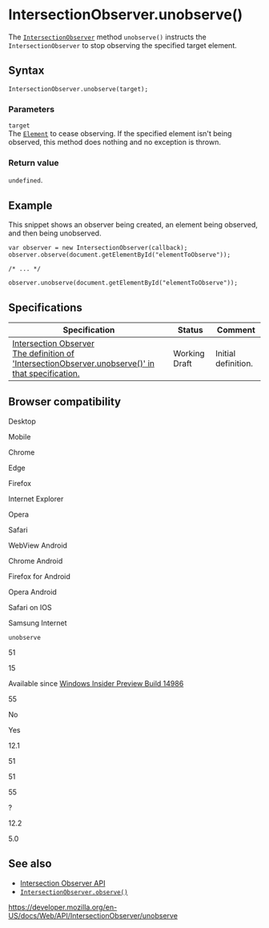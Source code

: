IntersectionObserver.unobserve()
================================

The [`IntersectionObserver`](../intersectionobserver) method `unobserve()` instructs the `IntersectionObserver` to stop observing the specified target element.

Syntax
------

    IntersectionObserver.unobserve(target);

### Parameters

`target`  
The [`Element`](../element) to cease observing. If the specified element isn't being observed, this method does nothing and no exception is thrown.

### Return value

`undefined`.

Example
-------

This snippet shows an observer being created, an element being observed, and then being unobserved.

    var observer = new IntersectionObserver(callback);
    observer.observe(document.getElementById("elementToObserve"));

    /* ... */

    observer.unobserve(document.getElementById("elementToObserve"));

Specifications
--------------

<table><thead><tr class="header"><th>Specification</th><th>Status</th><th>Comment</th></tr></thead><tbody><tr class="odd"><td><a href="https://w3c.github.io/IntersectionObserver/#dom-intersectionobserver-unobserve">Intersection Observer<br />
<span class="small">The definition of 'IntersectionObserver.unobserve()' in that specification.</span></a></td><td><span class="spec-wd">Working Draft</span></td><td>Initial definition.</td></tr></tbody></table>

Browser compatibility
---------------------

Desktop

Mobile

Chrome

Edge

Firefox

Internet Explorer

Opera

Safari

WebView Android

Chrome Android

Firefox for Android

Opera Android

Safari on IOS

Samsung Internet

`unobserve`

51

15

Available since [Windows Insider Preview Build 14986](https://developer.microsoft.com/microsoft-edge/platform/status/intersectionobserver/)

55

No

Yes

12.1

51

51

55

?

12.2

5.0

See also
--------

-   [Intersection Observer API](../intersection_observer_api)
-   [`IntersectionObserver.observe()`](observe)

<a href="https://developer.mozilla.org/en-US/docs/Web/API/IntersectionObserver/unobserve" class="_attribution-link">https://developer.mozilla.org/en-US/docs/Web/API/IntersectionObserver/unobserve</a>
